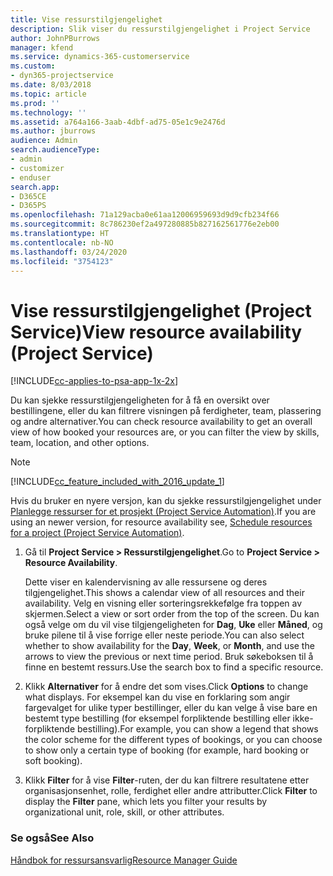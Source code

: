 ```yaml
---
title: Vise ressurstilgjengelighet
description: Slik viser du ressurstilgjengelighet i Project Service
author: JohnPBurrows
manager: kfend
ms.service: dynamics-365-customerservice
ms.custom:
- dyn365-projectservice
ms.date: 8/03/2018
ms.topic: article
ms.prod: ''
ms.technology: ''
ms.assetid: a764a166-3aab-4dbf-ad75-05e1c9e2476d
ms.author: jburrows
audience: Admin
search.audienceType:
- admin
- customizer
- enduser
search.app:
- D365CE
- D365PS
ms.openlocfilehash: 71a129acba0e61aa12006959693d9d9cfb234f66
ms.sourcegitcommit: 8c786230ef2a497280885b827162561776e2eb00
ms.translationtype: HT
ms.contentlocale: nb-NO
ms.lasthandoff: 03/24/2020
ms.locfileid: "3754123"
---
```

# <a name="view-resource-availability-project-service"></a><span data-ttu-id="22476-103">Vise ressurstilgjengelighet (Project Service)</span><span class="sxs-lookup"><span data-stu-id="22476-103">View resource availability (Project Service)</span></span>

[!INCLUDE[cc-applies-to-psa-app-1x-2x](../includes/cc-applies-to-psa-app-1x-2x.md)]

<span data-ttu-id="22476-104">Du kan sjekke ressurstilgjengeligheten for å få en oversikt over bestillingene, eller du kan filtrere visningen på ferdigheter, team, plassering og andre alternativer.</span><span class="sxs-lookup"><span data-stu-id="22476-104">You can check resource availability to get an overall view of how booked your resources are, or you can filter the view by skills, team, location, and other options.</span></span>  
  
> [!NOTE]
> [!INCLUDE[cc_feature_included_with_2016_update_1](../includes/cc-feature-included-with-2016-update-1.md)]  
> 
>  <span data-ttu-id="22476-105">Hvis du bruker en nyere versjon, kan du sjekke ressurstilgjengelighet under [Planlegge ressurser for et prosjekt (Project Service Automation)](../project-service/schedule-resources-project.md).</span><span class="sxs-lookup"><span data-stu-id="22476-105">If you are using an newer version, for resource availability see, [Schedule resources for a project (Project Service Automation)](../project-service/schedule-resources-project.md).</span></span>  

1. <span data-ttu-id="22476-106">Gå til **Project Service > Ressurstilgjengelighet**.</span><span class="sxs-lookup"><span data-stu-id="22476-106">Go to **Project Service > Resource Availability**.</span></span>  

    <span data-ttu-id="22476-107">Dette viser en kalendervisning av alle ressursene og deres tilgjengelighet.</span><span class="sxs-lookup"><span data-stu-id="22476-107">This shows a calendar view of all resources and their availability.</span></span> <span data-ttu-id="22476-108">Velg en visning eller sorteringsrekkefølge fra toppen av skjermen.</span><span class="sxs-lookup"><span data-stu-id="22476-108">Select a view or sort order from the top of the screen.</span></span> <span data-ttu-id="22476-109">Du kan også velge om du vil vise tilgjengeligheten for **Dag**, **Uke** eller **Måned**, og bruke pilene til å vise forrige eller neste periode.</span><span class="sxs-lookup"><span data-stu-id="22476-109">You can also select whether to show availability for the **Day**, **Week**, or **Month**, and use the arrows to view the previous or next time period.</span></span> <span data-ttu-id="22476-110">Bruk søkeboksen til å finne en bestemt ressurs.</span><span class="sxs-lookup"><span data-stu-id="22476-110">Use the search box to find a specific resource.</span></span>  

2. <span data-ttu-id="22476-111">Klikk **Alternativer** for å endre det som vises.</span><span class="sxs-lookup"><span data-stu-id="22476-111">Click **Options** to change what displays.</span></span> <span data-ttu-id="22476-112">For eksempel kan du vise en forklaring som angir fargevalget for ulike typer bestillinger, eller du kan velge å vise bare en bestemt type bestilling (for eksempel forpliktende bestilling eller ikke-forpliktende bestilling).</span><span class="sxs-lookup"><span data-stu-id="22476-112">For example, you can show a legend that shows the color scheme for the different types of bookings, or you can choose to show only a certain type of booking (for example, hard booking or soft booking).</span></span>  

3. <span data-ttu-id="22476-113">Klikk **Filter** for å vise **Filter**-ruten, der du kan filtrere resultatene etter organisasjonsenhet, rolle, ferdighet eller andre attributter.</span><span class="sxs-lookup"><span data-stu-id="22476-113">Click **Filter** to display the **Filter** pane, which lets you filter your results by organizational unit, role, skill, or other attributes.</span></span>  

### <a name="see-also"></a><span data-ttu-id="22476-114">Se også</span><span class="sxs-lookup"><span data-stu-id="22476-114">See Also</span></span>  
 [<span data-ttu-id="22476-115">Håndbok for ressursansvarlig</span><span class="sxs-lookup"><span data-stu-id="22476-115">Resource Manager Guide</span></span>](../project-service/resource-manager-guide.md)
